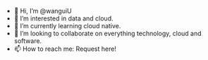 - 👋 Hi, I’m @wanguiU
- 👀 I’m interested in data and cloud.
- 🌱 I’m currently learning cloud native.
- 💞️ I’m looking to collaborate on everything technology, cloud and software.
- 📫 How to reach me: Request here!

<!---
wanguiU/wanguiU is a ✨ special ✨ repository because its `README.md` (this file) appears on your GitHub profile.
You can click the Preview link to take a look at your changes.
--->
